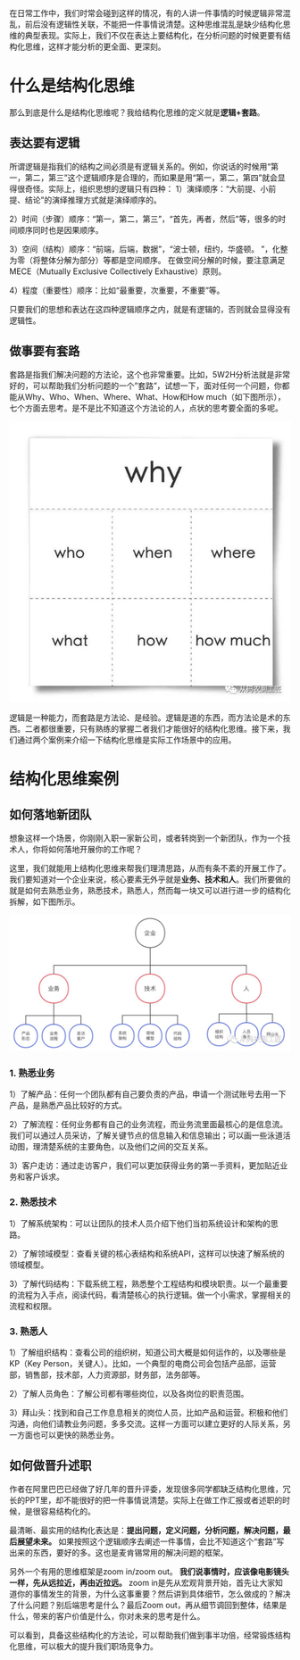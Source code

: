 在日常工作中，我们时常会碰到这样的情况，有的人讲一件事情的时候逻辑非常混乱，前后没有逻辑性关联，不能把一件事情说清楚。这种思维混乱是缺少结构化思维的典型表现。实际上，我们不仅在表达上要结构化，在分析问题的时候更要有结构化思维，这样才能分析的更全面、更深刻。

# 什么是结构化思维

那么到底是什么是结构化思维呢？我给结构化思维的定义就是**逻辑+套路**。

## 表达要有逻辑

所谓逻辑是指我们的结构之间必须是有逻辑关系的。例如，你说话的时候用“第一，第二，第三”这个逻辑顺序是合理的，而如果是用“第一，第二，第四”就会显得很奇怪。实际上，组织思想的逻辑只有四种： 1）演绎顺序：“大前提、小前提、结论”的演绎推理方式就是演绎顺序的。

2）时间（步骤）顺序：“第一，第二，第三”，“首先，再者，然后”等，很多的时间顺序同时也是因果顺序。

3）空间（结构）顺序：“前端，后端，数据”，“波士顿，纽约，华盛顿。 ”，化整为零（将整体分解为部分）等都是空间顺序。 在做空间分解的时候，要注意满足MECE（Mutually Exclusive Collectively Exhaustive）原则。

4）程度（重要性）顺序：比如“最重要，次重要，不重要”等。

只要我们的思想和表达在这四种逻辑顺序之内，就是有逻辑的，否则就会显得没有逻辑性。

## 做事要有套路

套路是指我们解决问题的方法论，这个也非常重要。比如，5W2H分析法就是非常好的，可以帮助我们分析问题的一个”套路”，试想一下，面对任何一个问题，你都能从Why、Who、When、Where、What、How和How much（如下图所示），七个方面去思考。是不是比不知道这个方法论的人，点状的思考要全面的多呢。

![640?wx_fmt=jpeg](%E4%BD%BF%E7%94%A8%E7%BB%93%E6%9E%84%E5%8C%96%E6%80%9D%E7%BB%B4%EF%BC%8C%E8%AE%A9%E5%B7%A5%E4%BD%9C%E6%9C%89%E6%9D%A1%E4%B8%8D%E7%B4%8A.assets/1d4a640f070c03d543f26b6af5bfb711.png) 

逻辑是一种能力，而套路是方法论、是经验。逻辑是道的东西，而方法论是术的东西。二者都很重要，只有熟练的掌握二者我们才能很好的结构化思维。接下来，我们通过两个案例来介绍一下结构化思维是实际工作场景中的应用。

# 结构化思维案例

## 如何落地新团队

想象这样一个场景，你刚刚入职一家新公司，或者转岗到一个新团队，作为一个技术人，你将如何落地开展你的工作呢？

这里，我们就能用上结构化思维来帮我们理清思路，从而有条不紊的开展工作了。我们要知道对一个企业来说，核心要素无外乎就是**业务、技术和人**。我们所要做的就是如何去熟悉业务，熟悉技术，熟悉人，然而每一块又可以进行进一步的结构化拆解，如下图所示。

![640?wx_fmt=png](%E4%BD%BF%E7%94%A8%E7%BB%93%E6%9E%84%E5%8C%96%E6%80%9D%E7%BB%B4%EF%BC%8C%E8%AE%A9%E5%B7%A5%E4%BD%9C%E6%9C%89%E6%9D%A1%E4%B8%8D%E7%B4%8A.assets/4948facf033ac7466af06af88402842e.png)

 

### 1. 熟悉业务

1）了解产品：任何一个团队都有自己要负责的产品，申请一个测试账号去用一下产品，是熟悉产品比较好的方式。

2）了解流程：任何业务都有自己的业务流程，而业务流里面最核心的是信息流。我们可以通过人员采访，了解关键节点的信息输入和信息输出；可以画一些泳道活动图，理清楚系统的主要角色，以及他们之间的交互关系。

3）客户走访：通过走访客户，我们可以更加获得业务的第一手资料，更加贴近业务和客户诉求。

### 2. 熟悉技术

1）了解系统架构：可以让团队的技术人员介绍下他们当初系统设计和架构的思路。

2）了解领域模型：查看关键的核心表结构和系统API，这样可以快速了解系统的领域模型。

3）了解代码结构：下载系统工程，熟悉整个工程结构和模块职责。以一个最重要的流程为入手点，阅读代码，看清楚核心的执行逻辑。做一个小需求，掌握相关的流程和权限。

### 3. 熟悉人

1）了解组织结构：查看公司的组织树，知道公司大概是如何运作的，以及哪些是KP（Key Person，关键人）。比如，一个典型的电商公司会包括产品部，运营部，销售部，技术部，人力资源部，财务部，法务部等。

2）了解人员角色：了解公司都有哪些岗位，以及各岗位的职责范围。

3）拜山头：找到和自己工作息息相关的岗位人员，比如产品和运营。积极和他们沟通，向他们请教业务问题，多多交流。这样一方面可以建立更好的人际关系，另一方面也可以更快的熟悉业务。

## 如何做晋升述职

作者在阿里巴巴已经做了好几年的晋升评委，发现很多同学都缺乏结构化思维，冗长的PPT里，却不能很好的把一件事情说清楚。实际上在做工作汇报或者述职的时候，是很容易结构化的。

最清晰、最实用的结构化表达是：**提出问题，定义问题，分析问题，解决问题，最后展望未来。** 如果按照这个逻辑顺序去阐述一件事情，会比不知道这个“套路”写出来的东西，要好的多。这也是麦肯锡常用的解决问题的框架。

另外一个有用的思维框架是zoom in/zoom out。 **我们说事情时，应该像电影镜头一样，先从远拉近，再由近拉远。** zoom in是先从宏观背景开始，首先让大家知道你的事情发生的背景，为什么这事重要？然后讲到具体细节，怎么做成的？解决了什么问题？别后端思考是什么？最后Zoom out，再从细节调回到整体，结果是什么，带来的客户价值是什么，你对未来的思考是什么。

可以看到，具备这些结构化的方法论，可以帮助我们做到事半功倍，经常锻炼结构化思维，可以极大的提升我们职场竞争力。